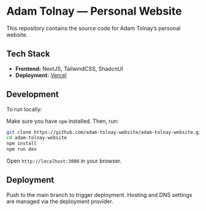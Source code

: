 # Adam Tolnay — Personal Website

This repository contains the source code for Adam Tolnay’s personal website.

## Tech Stack

- **Frontend:** NextJS, TailwindCSS, ShadcnUI
- **Deployment:** [Vercel](https://vercel.com/)

## Development

To run locally:

Make sure you have `npm` installed. Then, run:

```bash
git clone https://github.com/adam-tolnay-website/adam-tolnay-website.git
cd adam-tolnay-website
npm install
npm run dev
```

Open `http://localhost:3000` in your browser.

## Deployment

Push to the main branch to trigger deployment.
Hosting and DNS settings are managed via the deployment provider.
